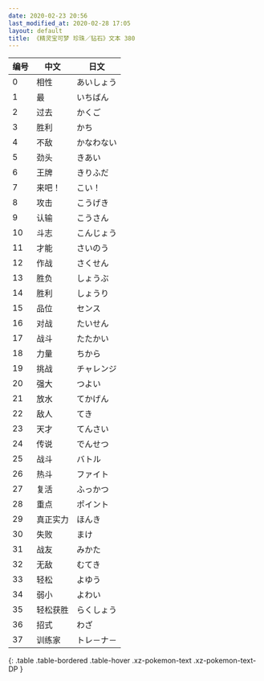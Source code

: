 ```yaml
---
date: 2020-02-23 20:56
last_modified_at: 2020-02-28 17:05
layout: default
title: 《精灵宝可梦 珍珠／钻石》文本 380
---
```

| 编号 | 中文 | 日文 |
| ---- | ---- | ---- |
| 0 | 相性 | あいしょう |
| 1 | 最 | いちばん |
| 2 | 过去 | かくご |
| 3 | 胜利 | かち |
| 4 | 不敌 | かなわない |
| 5 | 劲头 | きあい |
| 6 | 王牌 | きりふだ |
| 7 | 来吧！ | こい！ |
| 8 | 攻击 | こうげき |
| 9 | 认输 | こうさん |
| 10 | 斗志 | こんじょう |
| 11 | 才能 | さいのう |
| 12 | 作战 | さくせん |
| 13 | 胜负 | しょうぶ |
| 14 | 胜利 | しょうり |
| 15 | 品位 | センス |
| 16 | 对战 | たいせん |
| 17 | 战斗 | たたかい |
| 18 | 力量 | ちから |
| 19 | 挑战 | チャレンジ |
| 20 | 强大 | つよい |
| 21 | 放水 | てかげん |
| 22 | 敌人 | てき |
| 23 | 天才 | てんさい |
| 24 | 传说 | でんせつ |
| 25 | 战斗 | バトル |
| 26 | 热斗 | ファイト |
| 27 | 复活 | ふっかつ |
| 28 | 重点 | ポイント |
| 29 | 真正实力 | ほんき |
| 30 | 失败 | まけ |
| 31 | 战友 | みかた |
| 32 | 无敌 | むてき |
| 33 | 轻松 | よゆう |
| 34 | 弱小 | よわい |
| 35 | 轻松获胜 | らくしょう |
| 36 | 招式 | わざ |
| 37 | 训练家 | トレ－ナ－ |
{: .table .table-bordered .table-hover .xz-pokemon-text .xz-pokemon-text-DP }